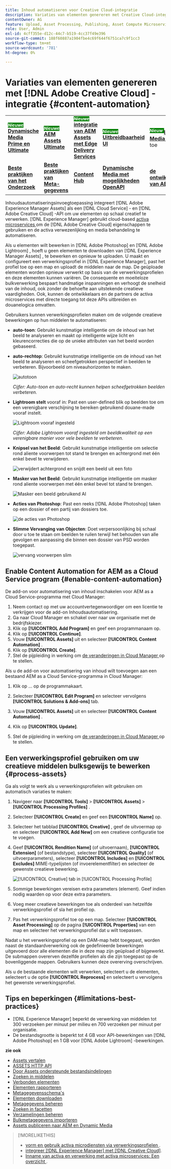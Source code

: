 ```yaml
---
title: Inhoud automatiseren voor Creative Cloud-integratie
description: Variaties van elementen genereren met Creative Cloud-integratie
contentOwner: AG
feature: Upload, Asset Processing, Publishing, Asset Compute Microservices
role: User, Admin
exl-id: 4cff355e-d12c-44c7-b519-4cc37f49e396
source-git-commit: 188f60887a1904fbe4c69f644f6751ca7c9f1cc3
workflow-type: tm+mt
source-wordcount: '781'
ht-degree: 0%

---
```


# Variaties van elementen genereren met [!DNL Adobe Creative Cloud] -integratie {#content-automation}

<table>
    <tr>
        <td>
            <sup style= "background-color:#008000; color:#FFFFFF; font-weight:bold"><i> Nieuwe </i></sup> <a href="/help/assets/dynamic-media/dm-prime-ultimate.md"><b> Dynamische Media Prime en Ultimate </b></a>
        </td>
        <td>
            <sup style= "background-color:#008000; color:#FFFFFF; font-weight:bold"><i> Nieuwe </i></sup> <a href="/help/assets/assets-ultimate-overview.md"><b> AEM Assets Ultimate </b></a>
        </td>
        <td>
            <sup style= "background-color:#008000; color:#FFFFFF; font-weight:bold"><i> Nieuwe </i></sup> <a href="/help/assets/integrate-aem-assets-edge-delivery-services.md"><b> integratie van AEM Assets met Edge Delivery Services </b></a>
        </td>
        <td>
            <sup style= "background-color:#008000; color:#FFFFFF; font-weight:bold"><i> Nieuwe </i></sup> <a href="/help/assets/aem-assets-view-ui-extensibility.md"><b> Uitbreidbaarheid UI </b></a>
        </td>
          <td>
            <sup style= "background-color:#008000; color:#FFFFFF; font-weight:bold"><i> Nieuw </i></sup> <a href="/help/assets/dynamic-media/enable-dynamic-media-prime-and-ultimate.md"><b> laat Dynamische Media Prime en Ultimate </b></a> toe
        </td>
    </tr>
    <tr>
        <td>
            <a href="/help/assets/search-best-practices.md"><b> Beste praktijken van het Onderzoek </b></a>
        </td>
        <td>
            <a href="/help/assets/metadata-best-practices.md"><b> Beste praktijken van Meta-gegevens </b></a>
        </td>
        <td>
            <a href="/help/assets/product-overview.md"><b> Content Hub </b></a>
        </td>
        <td>
            <a href="/help/assets/dynamic-media-open-apis-overview.md"><b> Dynamische Media met mogelijkheden OpenAPI </b></a>
        </td>
        <td>
            <a href="https://developer.adobe.com/experience-cloud/experience-manager-apis/"><b> de ontwikkelaarsdocumentatie van AEM Assets </b></a>
        </td>
    </tr>
</table>

Inhoudsautomatiseringsinvoegtoepassing integreert [!DNL Adobe Experience Manager Assets] als een [!DNL Cloud Service] - en [!DNL Adobe Creative Cloud] -API om uw elementen op schaal creatief te verwerken. [!DNL Experience Manager] gebruikt cloud-based [ activa microservices ](/help/assets/asset-microservices-overview.md) om de [!DNL Adobe Creative Cloud] eigenschappen te gebruiken en de activa verwezenlijking en media behandeling te automatiseren.

Als u elementen wilt bewerken in [!DNL Adobe Photoshop] en [!DNL Adobe Lightroom] , hoeft u geen elementen te downloaden van [!DNL Experience Manager Assets] , te bewerken en opnieuw te uploaden. U maakt en configureert een verwerkingsprofiel in [!DNL Experience Manager], past het profiel toe op een map en uploadt de middelen naar de map. De geüploade elementen worden opnieuw verwerkt op basis van de verwerkingsprofielen en deze elementen kunnen variëren. De consequente en moeiteloze bulkverwerking bespaart handmatige inspanningen en verhoogt de snelheid van de inhoud, ook zonder de behoefte aan uitstekende creatieve vaardigheden. Ook, kunnen de ontwikkelaars en de partners de activa microservices met directe toegang tot deze APIs uitbreiden en douanelogica omvatten.

Gebruikers kunnen verwerkingsprofielen maken om de volgende creatieve bewerkingen op hun middelen te automatiseren:

* **auto-toon**: Gebruikt kunstmatige intelligentie om de inhoud van het beeld te analyseren en maakt op intelligente wijze licht en kleurencorrecties die op de unieke attributen van het beeld worden gebaseerd.

* **auto-rechtop**: Gebruikt kunstmatige intelligentie om de inhoud van het beeld te analyseren en scheefgetrokken perspectief in beelden te verbeteren. Bijvoorbeeld om niveauhorizonten te maken.

  ![ autotoon ](/help/assets/assets/content-automation-autotone.png)

  *Cijfer: Auto-toon en auto-recht kunnen helpen scheefgetrokken beelden verbeteren.*

* **Lightroom stelt** vooraf in: Past een user-defined blik op beelden toe om een verenigbare verschijning te bereiken gebruikend douane-made vooraf instelt.

  ![ Lightroom vooraf ingesteld ](/help/assets/assets/content-automation-lrpresets.png)

  *Cijfer: Adobe Lightroom vooraf ingesteld om beeldkwaliteit op een verenigbare manier voor vele beelden te verbeteren.*

* **Knipsel van het Beeld**: Gebruikt kunstmatige intelligentie om selectie rond aliente voorwerpen tot stand te brengen en achtergrond met één enkel bevel te verwijderen.

  ![ verwijdert achtergrond en snijdt een beeld uit een foto ](/help/assets/assets/content-automation-backgroundremove.png)

* **Masker van het Beeld**: Gebruikt kunstmatige intelligentie om masker rond aliente voorwerpen met één enkel bevel tot stand te brengen.

  ![ Masker een beeld gebruikend AI ](/help/assets/assets/content-automation-mask.png)

* **Acties van Photoshop**: Past een reeks [!DNL Adobe Photoshop] taken op een dossier of een partij van dossiers toe.

  ![ de acties van Photoshop ](/help/assets/assets/content-automation-psactions.png)

* **Slimme Vervanging van Objecten**: Doet verpersoonlijking bij schaal door u toe te staan om beelden te ruilen terwijl het behouden van alle gevolgen en aanpassing die binnen een dossier van PSD worden toegepast.

  ![ vervang voorwerpen slim ](/help/assets/assets/content-automation-objectreplace.png)

## Enable Content Automation for AEM as a Cloud Service program {#enable-content-automation}

De add-on voor automatisering van inhoud inschakelen voor AEM as a Cloud Service-programma met Cloud Manager:

1. Neem contact op met uw accountvertegenwoordiger om een licentie te verkrijgen voor de add-on Inhoudsautomatisering.
1. Ga naar Cloud Manager en schakel over naar uw organisatie met de bedrijfskiezer.
1. Klik op **[!UICONTROL Add Program]** en geef een programmanaam op.
1. Klik op **[!UICONTROL Continue]**.
1. Vouw **[!UICONTROL Assets]** uit en selecteer **[!UICONTROL Content Automation]** .
1. Klik op **[!UICONTROL Create]**.
1. Stel de pijpleiding in werking om [ de veranderingen in Cloud Manager ](https://experienceleague.adobe.com/docs/experience-manager-cloud-service/content/implementing/using-cloud-manager/deploy-code.html) op te stellen.

Als u de add-on voor automatisering van inhoud wilt toevoegen aan een bestaand AEM as a Cloud Service-programma in Cloud Manager:

1. Klik op ... op de programmakaart.

1. Selecteer **[!UICONTROL Edit Program]** en selecteer vervolgens **[!UICONTROL Solutions & Add-ons]** tab.

1. Vouw **[!UICONTROL Assets]** uit en selecteer **[!UICONTROL Content Automation]** .
1. Klik op **[!UICONTROL Update]**.
1. Stel de pijpleiding in werking om [ de veranderingen in Cloud Manager ](https://experienceleague.adobe.com/docs/experience-manager-cloud-service/content/implementing/using-cloud-manager/deploy-code.html) op te stellen.

## Een verwerkingsprofiel gebruiken om uw creatieve middelen bulksgewijs te bewerken {#process-assets}

Ga als volgt te werk als u verwerkingsprofielen wilt gebruiken om automatisch variaties te maken:

1. Navigeer naar **[!UICONTROL Tools]** > **[!UICONTROL Assets]** > **[!UICONTROL Processing Profiles]** .

1. Selecteer **[!UICONTROL Create]** en geef een **[!UICONTROL Name]** op.

1. Selecteer het tabblad **[!UICONTROL Creative]** , geef de uitvoermap op en selecteer **[!UICONTROL Add New]** om een creatieve configuratie toe te voegen.

1. Geef **[!UICONTROL Rendition Name]** (of uitvoernaam), **[!UICONTROL Extension]** (of bestandstype), selecteer **[!UICONTROL Quality]** (of uitvoerparameters), selecteer **[!UICONTROL Includes]** en **[!UICONTROL Excludes]** MIME-typelijsten (of invoerelementfilter) en selecteer de gewenste creatieve bewerking.

   ![[!UICONTROL Creative] tab in [!UICONTROL Processing Profile]](assets/creative-processing-profile.png)

1. Sommige bewerkingen vereisen extra parameters (element). Geef indien nodig waarden op voor deze extra parameters.

1. Voeg meer creatieve bewerkingen toe als onderdeel van hetzelfde verwerkingsprofiel of sla het profiel op.

1. Pas het verwerkingsprofiel toe op een map. Selecteer **[!UICONTROL Asset Processing]** op de pagina **[!UICONTROL Properties]** van een map en selecteer het verwerkingsprofiel dat u wilt toepassen.

Nadat u het verwerkingsprofiel op een DAM-map hebt toegepast, worden naast de standaardverwerking ook de gedefinieerde bewerkingen uitgevoerd door alle elementen die in deze map zijn geüpload of bijgewerkt. De submappen overerven dezelfde profielen als die zijn toegepast op de bovenliggende mappen. Gebruikers kunnen deze overerving overschrijven.

Als u de bestaande elementen wilt verwerken, selecteert u de elementen, selecteert u de optie **[!UICONTROL Reprocess]** en selecteert u vervolgens het gewenste verwerkingsprofiel.

## Tips en beperkingen {#limitations-best-practices}

* [!DNL Experience Manager] beperkt de verwerking van middelen tot 300 verzoeken per minuut per milieu en 700 verzoeken per minuut per organisatie.
* De bestandsgrootte is beperkt tot 4 GB voor API-bewerkingen van [!DNL Adobe Photoshop] en 1 GB voor [!DNL Adobe Lightroom] -bewerkingen.

**zie ook**

* [Assets vertalen](translate-assets.md)
* [ASSETS HTTP API](mac-api-assets.md)
* [Door Assets ondersteunde bestandsindelingen](file-format-support.md)
* [Zoeken in middelen](search-assets.md)
* [Verbonden elementen](use-assets-across-connected-assets-instances.md)
* [Elementen rapporteren](asset-reports.md)
* [Metagegevensschema&#39;s](metadata-schemas.md)
* [Elementen downloaden](download-assets-from-aem.md)
* [Metagegevens beheren](manage-metadata.md)
* [Zoeken in facetten](search-facets.md)
* [Verzamelingen beheren](manage-collections.md)
* [Bulkmetagegevens importeren](metadata-import-export.md)
* [Assets publiceren naar AEM en Dynamic Media](/help/assets/publish-assets-to-aem-and-dm.md)

>[!MORELIKETHIS]
>
>* [ vorm en gebruik activa microdiensten via verwerkingsprofielen ](/help/assets/asset-microservices-configure-and-use.md).
>* [ integreer  [!DNL Experience Manager]  met  [!DNL Creative Cloud]](/help/assets/aem-cc-integration-best-practices.md).
>* [ Inname van activa en verwerking met activa microservices: Een overzicht ](/help/assets/asset-microservices-overview.md).
